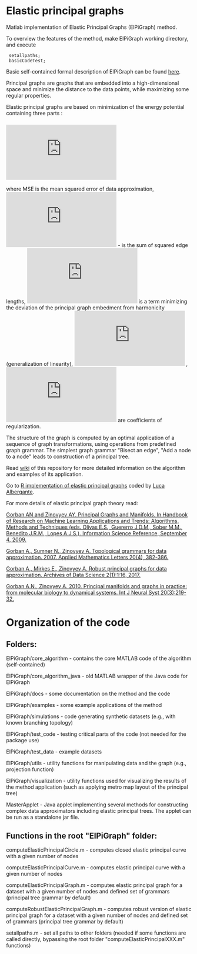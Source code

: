# Elastic principal graphs
Matlab implementation of Elastic Principal Graphs (ElPiGraph) method. 

To overview the features of the method, make ElPiGraph working directory, and execute

     setallpaths; 
     basicCodeTest;

Basic self-contained formal description of ElPiGraph can be found [here](https://github.com/auranic/Elastic-principal-graphs/blob/master/ElPiGraph_Methods.pdf). 

Principal graphs are graphs that are embedded into a high-dimensional space and minimize the distance to the data points, while maximizing some regular properties.

Elastic principal graphs are based on minimization of the energy potential containing three parts :

### ![equation](http://latex.codecogs.com/gif.latex?U%20%3D%20MSE%20&plus;%20%5Clambda%20U_E%20&plus;%20%5Cmu%20U_R)

where MSE is the mean squared error of data approximation, ![equation](http://latex.codecogs.com/gif.latex?U_E) - is the sum of squared edge lengths, ![equation](http://latex.codecogs.com/gif.latex?U_R) is a term minimizing the deviation of the principal graph embedment from harmonicity (generalization of linearity), ![equation](http://latex.codecogs.com/gif.latex?%5Clambda) ,![equation](http://latex.codecogs.com/gif.latex?%5Cmu)  are coefficients of regularization.

The structure of the graph is computed by an optimal application of a sequence of graph transformations, using operations from predefined graph grammar.
The simplest graph grammar "Bisect an edge", "Add a node to a node" leads to construction of a principal tree.

Read [wiki](https://github.com/auranic/Elastic-principal-graphs/wiki) of this repository for more detailed information on the algorithm
and examples of its application.

Go to [R implementation of elastic principal graphs](https://github.com/Albluca/ElPiGraph.R) coded by [Luca Albergante](https://github.com/Albluca).

For more details of elastic principal graph theory read:

[Gorban AN and Zinovyev AY. Principal Graphs and Manifolds. In Handbook of Research on Machine Learning Applications and Trends: Algorithms, Methods and Techniques (eds. Olivas E.S., Guererro J.D.M., Sober M.M., Benedito J.R.M., Lopes A.J.S.). Information Science Reference, September 4, 2009.](https://arxiv.org/ftp/arxiv/papers/0809/0809.0490.pdf)

[Gorban A., Sumner N., Zinovyev A. Topological grammars for data approximation. 2007. Applied Mathematics Letters 20(4), 382-386.](http://arxiv.org/pdf/cs/0603090v2.pdf)

[Gorban A., Mirkes E., Zinovyev A. Robust principal graphs for data approximation. Archives of Data Science 2(1):1:16, 2017.](http://arxiv.org/abs/1603.06828)

[Gorban A.N., Zinovyev A. 2010. Principal manifolds and graphs in practice: from molecular biology to dynamical systems. Int J Neural Syst 20(3):219-32.](http://arxiv.org/pdf/1001.1122.pdf)

# Organization of the code

## Folders:

ElPiGraph/core_algorithm 		- contains the core MATLAB code of the algorithm (self-contained)

ElPiGraph/core_algorithm_java	- old MATLAB wrapper of the Java code for ElPiGraph

ElPiGraph/docs			- some documentation on the method and the code

ElPiGraph/examples		- some example applications of the method

ElPiGraph/simulations		- code generating synthetic datasets (e.g., with known branching topology)

ElPiGraph/test_code		- testing critical parts of the code (not needed for the package use)

ElPiGraph/test_data		- example datasets 

ElPiGraph/utils			- utility functions for manipulating data and the graph (e.g., projection function)

ElPiGraph/visualization		- utility functions used for visualizing the results of the method application (such as applying metro map layout of the principal tree)

MasterApplet 			- Java applet implementing several methods for constructing complex data approximators including elastic principal trees. The applet can be run as a standalone jar file.


## Functions in the root "ElPiGraph" folder:

computeElasticPrincipalCircle.m		- computes closed elastic principal curve with a given number of nodes

computeElasticPrincipalCurve.m          - computes elastic principal curve with a given number of nodes

computeElasticPrincipalGraph.m		- computes elastic principal graph for a dataset with a given number of nodes and defined set of grammars (principal tree grammar by default)

computeRobustElasticPrincipalGraph.m		- computes robust version of elastic principal graph for a dataset with a given number of nodes and defined set of grammars (principal tree grammar by default)

setallpaths.m				- set all paths to other folders (needed if some functions are called directly, bypassing the root folder "computeElasticPrincipalXXX.m" functions)

 
